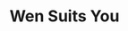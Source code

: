 ---
address: Koudelaan 27
title: Wen Suits You
city: Bilthoven
zip: 3723 ME
country: Netherlands
lat: 52.175367
lng: 5.213922
phone: 06 50236363
email: info@wensuitsyou.nl
url: 
---